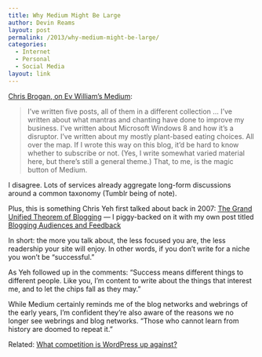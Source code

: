 ```yaml
---
title: Why Medium Might Be Large
author: Devin Reams
layout: post
permalink: /2013/why-medium-might-be-large/
categories:
  - Internet
  - Personal
  - Social Media
layout: link
---
```

[Chris Brogan, on Ev William&#8217;s Medium][1]:

> I’ve written five posts, all of them in a different collection &#8230; I’ve written about what mantras and chanting have done to improve my business. I’ve written about Microsoft Windows 8 and how it’s a disruptor. I’ve written about my mostly plant-based eating choices. All over the map. If I wrote this way on this blog, it’d be hard to know whether to subscribe or not. (Yes, I write somewhat varied material here, but there’s still a general theme.) That, to me, is the magic button of Medium.

I disagree. Lots of services already aggregate long-form discussions around a common taxonomy (Tumblr being of note).

Plus, this is something Chris Yeh first talked about back in 2007: [The Grand Unified Theorem of Blogging][2] — I piggy-backed on it with my own post titled [Blogging Audiences and Feedback][3]

In short: the more you talk about, the less focused you are, the less readership your site will enjoy. In other words, if you don’t write for a niche you won’t be “successful.”

As Yeh followed up in the comments: &#8220;Success means different things to different people. Like you, I’m content to write about the things that interest me, and to let the chips fall as they may.&#8221;

While Medium certainly reminds me of the blog networks and webrings of the early years, I&#8217;m confident they&#8217;re also aware of the reasons we no longer see webrings and blog networks. &#8220;Those who cannot learn from history are doomed to repeat it.&#8221;

Related: [What competition is WordPress up against?][4]

 [1]: http://www.chrisbrogan.com/medium/
 [2]: http://chrisyeh.blogspot.com/2007/02/grand-unified-theorem-of-blogging.html
 [3]: http://devin.reams.me/2007/blogging-audiences-and-feedback/
 [4]: http://devin.reams.me/2013/what-competition-is-wordpress-up-against/